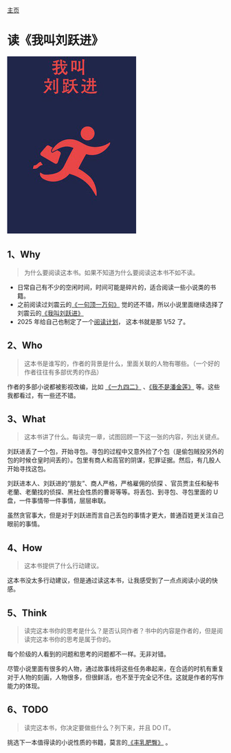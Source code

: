 [主页](/README.md)

# 读《我叫刘跃进》

![《我叫刘跃进》](/Static/Pics/2025/20250124_读《我叫刘跃进》_1.jpg)

## 1、Why

> 为什么要阅读这本书。如果不知道为什么要阅读这本书不如不读。

- 日常自己有不少的空闲时间，时间可能是碎片的，适合阅读一些小说类的书籍。
- 之前阅读过刘震云的[《一句顶一万句》](https://book.douban.com/subject/36062390/) 觉的还不错，所以小说里面继续选择了刘震云的[《我叫刘跃进》](https://book.douban.com/subject/2300636/)
- 2025 年给自己也制定了一个[阅读计划](https://searchpcc.com/posts/20250101_2025_my_plan/#2025-%E5%B9%B4%E6%88%91%E8%AF%BB%E8%BF%87%E7%9A%84%E9%82%A3%E4%BA%9B%E4%B9%A6)， 这本书就是那 1/52 了。

## 2、Who

> 这本书是谁写的，作者的背景是什么，里面关联的人物有哪些。（一个好的作者往往有多部优秀的作品）

作者的多部小说都被影视改编，比如 [《一九四二》](https://movie.douban.com/subject/6011805/) 、[《我不是潘金莲》](https://movie.douban.com/subject/26630781/) 等。这些我都看过，有一些还不错。

## 3、What

> 这本书讲了什么。每读完一章，试图回顾一下这一张的内容，列出关键点。

刘跃进丢了一个包，开始寻包。寻包的过程中又意外捡了个包（是偷包贼投另外的包的时候仓皇时间丢的）。包里有商人和高官的阴谋，犯罪证据。然后，有几股人开始寻找这包。

刘跃进本人、刘跃进的“朋友”、商人严格，严格雇佣的侦探 、官员贾主任和秘书老蘭、老蘭找的侦探、黑社会性质的曹哥等等。将丢包、到寻包、寻包里面的 U 盘，一件事情带一件事情，层层串联。

虽然贪官事大，但是对于刘跃进而言自己丢包的事情才更大，普通百姓更关注自己眼前的事情。

## 4、How

> 这本书提供了什么行动建议。

这本书没太多行动建议，但是通过读这本书，让我感受到了一点点阅读小说的快感。

## 5、Think

> 读完这本书你的思考是什么？是否认同作者？书中的内容是作者的，但是阅读完这本书你的思考是属于你的。

每个阶级的人看到的问题和思考的问题都不一样。无非对错。

尽管小说里面有很多的人物，通过故事线将这些任务串起来，在合适的时机有重复对于人物的刻画，人物很多，但很鲜活，也不至于完全记不住。这就是作者的写作能力的体现。

## 6、TODO

> 读完这本书，你决定要做些什么？列下来，并且 DO IT。

挑选下一本值得读的小说性质的书籍，莫言的[《丰乳肥臀》](https://book.douban.com/subject/26904658/) 。

